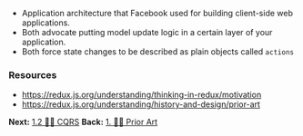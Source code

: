 - Application architecture that Facebook used for building client-side web applications.
- Both advocate putting model update logic in a certain layer of your application. 
- Both force state changes to be described as plain objects called `actions`

### Resources
- https://redux.js.org/understanding/thinking-in-redux/motivation
- https://redux.js.org/understanding/history-and-design/prior-art

**Next:** [1.2 👩‍🎤 CQRS](1.2%20👩‍🎤%20CQRS.md)
**Back:** [1. 👩‍🎤 Prior Art](1.%20👩‍🎤%20Prior%20Art.md)

